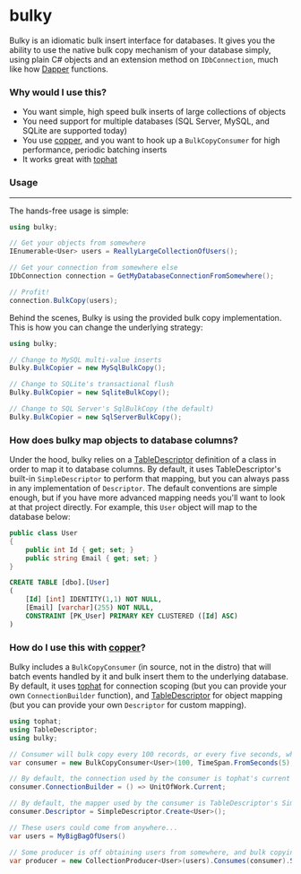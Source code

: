 bulky
=====
Bulky is an idiomatic bulk insert interface for databases. It gives you the ability to use the
native bulk copy mechanism of your database simply, using plain C# objects and an extension method on `IDbConnection`, much like how [Dapper](https://github.com/SamSaffron/dapper-dot-net) functions.

### Why would I use this?
- You want simple, high speed bulk inserts of large collections of objects
- You need support for multiple databases (SQL Server, MySQL, and SQLite are supported today)
- You use [copper](http://github.com/danielcrenna/copper), and you want to hook up a `BulkCopyConsumer` for high performance, periodic batching inserts 
- It works great with [tophat](http://github.com/danielcrenna/tophat)


### Usage
--------
The hands-free usage is simple:

```csharp
using bulky;

// Get your objects from somewhere
IEnumerable<User> users = ReallyLargeCollectionOfUsers();

// Get your connection from somewhere else
IDbConnection connection = GetMyDatabaseConnectionFromSomewhere();

// Profit!
connection.BulkCopy(users);
```

Behind the scenes, Bulky is using the provided bulk copy implementation.
This is how you can change the underlying strategy:

```csharp
using bulky;

// Change to MySQL multi-value inserts
Bulky.BulkCopier = new MySqlBulkCopy();

// Change to SQLite's transactional flush
Bulky.BulkCopier = new SqliteBulkCopy();

// Change to SQL Server's SqlBulkCopy (the default)
Bulky.BulkCopier = new SqlServerBulkCopy();
```

### How does bulky map objects to database columns?

Under the hood, bulky relies on a [TableDescriptor](http://github.com/danielcrenna/TableDescriptor) definition
of a class in order to map it to database columns. By default, it uses TableDescriptor's built-in `SimpleDescriptor`
to perform that mapping, but you can always pass in any implementation of `Descriptor`. The default conventions
are simple enough, but if you have more advanced mapping needs you'll want to look at that project directly.
For example, this `User` object will map to the database below:

```csharp
public class User
{
    public int Id { get; set; }
    public string Email { get; set; }
}
```

```sql
CREATE TABLE [dbo].[User]
(
    [Id] [int] IDENTITY(1,1) NOT NULL,
    [Email] [varchar](255) NOT NULL, 
    CONSTRAINT [PK_User] PRIMARY KEY CLUSTERED ([Id] ASC)
)
```

### How do I use this with [copper](http://github.com/danielcrenna/copper)?

Bulky includes a `BulkCopyConsumer` (in source, not in the distro) that will batch events handled by it and 
bulk insert them to the underlying database. By default, it uses [tophat](http://github.com/danielcrenna/tophat) for connection scoping
(but you can provide your own `ConnectionBuilder` function), and [TableDescriptor](http://github.com/danielcrenna/TableDescriptor) for object mapping
(but you can provide your own `Descriptor` for custom mapping).

```csharp
using tophat;
using TableDescriptor;
using bulky;

// Consumer will bulk copy every 100 records, or every five seconds, whichever comes first
var consumer = new BulkCopyConsumer<User>(100, TimeSpan.FromSeconds(5);

// By default, the connection used by the consumer is tophat's current unit of work
consumer.ConnectionBuilder = () => UnitOfWork.Current;

// By default, the mapper used by the consumer is TableDescriptor's SimpleDescriptor
consumer.Descriptor = SimpleDescriptor.Create<User>();

// These users could come from anywhere...
var users = MyBigBagOfUsers()

// Some producer is off obtaining users from somewhere, and bulk copying them in batches
var producer = new CollectionProducer<User>(users).Consumes(consumer).Start();
```